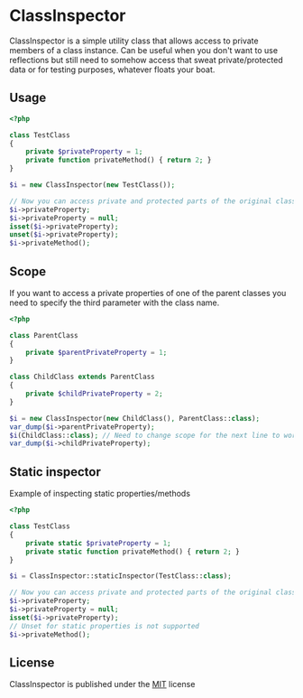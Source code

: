 # ClassInspector
ClassInspector is a simple utility class that allows access to private members of a class instance.
Can be useful when you don't want to use reflections but still need to somehow access that sweat private/protected data or for testing purposes, whatever floats your boat.

## Usage
```php
<?php

class TestClass
{
	private $privateProperty = 1;
	private function privateMethod() { return 2; }
}

$i = new ClassInspector(new TestClass());

// Now you can access private and protected parts of the original class as if they were public
$i->privateProperty;
$i->privateProperty = null;
isset($i->privateProperty);
unset($i->privateProperty);
$i->privateMethod();
```

## Scope
If you want to access a private properties of one of the parent classes you need to specify the third parameter with the class name.
```php
<?php

class ParentClass
{
    private $parentPrivateProperty = 1;
}

class ChildClass extends ParentClass
{
    private $childPrivateProperty = 2;
}

$i = new ClassInspector(new ChildClass(), ParentClass::class);
var_dump($i->parentPrivateProperty);
$i(ChildClass::class); // Need to change scope for the next line to work
var_dump($i->childPrivateProperty);
```

## Static inspector
Example of inspecting static properties/methods
```php
<?php

class TestClass
{
	private static $privateProperty = 1;
	private static function privateMethod() { return 2; }
}

$i = ClassInspector::staticInspector(TestClass::class);

// Now you can access private and protected parts of the original class as if they were public
$i->privateProperty;
$i->privateProperty = null;
isset($i->privateProperty);
// Unset for static properties is not supported
$i->privateMethod();
```

## License
ClassInspector is published under the [MIT](LICENSE.txt) license
